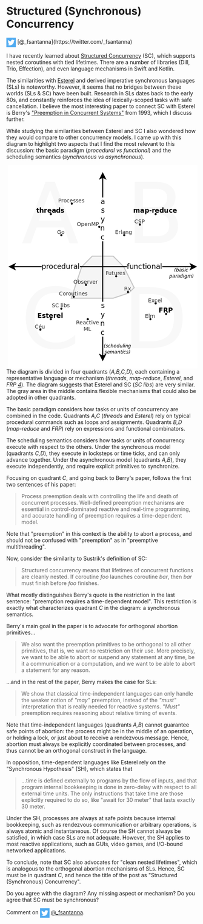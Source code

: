 # Structured (Synchronous) Concurrency

<img src="twitter.png" style="vertical-align:middle">
[@_fsantanna](https://twitter.com/_fsantanna)

I have recently learned about [Structured Concurrency][1] (SC), which supports
nested coroutines with tied lifetimes.
There are a number of libraries (Dill, Trio, Effection), and even language
mechanisms in Swift and Kotlin.

The similarities with [Esterel][2] and derived imperative synchronous languages
(SLs) is noteworthy.
However, it seems that no bridges between these worlds (SLs & SC) have been
built.
Research in SLs dates back to the early 80s, and constantly reinforces the idea
of lexically-scoped tasks with safe cancellation.
I believe the most interesting paper to connect SC with Esterel is Berry's
["Preemption in Concurrent Systems"][3] from 1993, which I discuss further.

While studying the similarities between Esterel and SC I also wondered how they
would compare to other concurrency models.
I came up with this diagram to highlight two aspects that I find the most
relevant to this discussion: the basic paradigm (*procedural vs functional*)
and the scheduling semantics (*synchronous vs asynchronous*).

<img src="paradigms.png" align="right">

The diagram is divided in four quadrants (*A,B,C,D*), each containing a
representative language or mechanism (*threads*, *map-reduce*, *Esterel*, and
*FRP [4]*).
The diagram suggests that Esterel and SC (*SC libs*) are very similar.
The gray area in the middle contains flexible mechanisms that could also be
adopted in other quadrants.

The basic paradigm considers how tasks or units of concurrency are combined in
the code.
Quadrants *A,C* (*threads* and *Esterel*) rely on typical procedural commands
such as loops and assignments.
Quadrants *B,D* (*map-reduce* and *FRP*) rely on expressions and functional
combinators.

The scheduling semantics considers how tasks or units of concurrency execute
with respect to the others.
Under the synchronous model (quadrants *C,D*), they execute in locksteps or
time ticks, and can only advance together.
Under the asynchronous model (quadrants *A,B*), they execute independently, and
require explicit primitives to synchronize.

Focusing on quadrant *C*, and going back to Berry's paper, follows the first
two sentences of his paper:

> Process preemption deals with controlling the life and death of concurrent
> processes.
> Well-defined preemption mechanisms are essential in control-dominated
> reactive and real-time programming, and accurate handling of preemption
> requires a time-dependent model.

Note that "preemption" in this context is the ability to abort a process, and
should not be confused with "preemption" as in "preemptive multithreading".

Now, consider the similarity to Sustrik's definition of SC:

> Structured concurrency means that lifetimes of concurrent functions are
> cleanly nested.
> If coroutine *foo* launches coroutine *bar*, then *bar* must finish before
> *foo* finishes.

What mostly distinguishes Berry's quote is the restriction in the last
sentence: "preemption requires a time-dependent model".
This restriction is exactly what characterizes quadrant *C* in the diagram: a
synchronous semantics.

Berry's main goal in the paper is to advocate for orthogonal abortion
primitives...

<!--
> ...preemption primitives should be provided at first-class level and with
> full orthogonality with respect to all other primitives, including
> concurrency and communication;
-->

> We also want the preemption primitives to be orthogonal to all other
> primitives, that is, we want no restriction on their use.
> More precisely, we want to be able to abort or suspend any statement at any
> time, be it a communication or a computation, and we want to be able to abort
> a statement for any reason.

...and in the rest of the paper, Berry makes the case for SLs:

> We show that classical time-independent languages can only handle the weaker
> notion of *"may"* preemption, instead of the *"must"* interpretation that is
> really needed for reactive systems.
> *"Must"* preemption requires reasoning about relative timing of events.

Note that time-independent languages (quadrants *A,B*) cannot guarantee safe
points of abortion:
    the process might be in the middle of an operation,
    or holding a lock,
    or just about to receive a rendezvous message.
Hence, abortion must always be explicitly coordinated between processes, and
thus cannot be an orthogonal construct in the language.

In opposition, time-dependent languages like Esterel rely on the
"Synchronous Hypothesis" (SH), which states that

> ...time is defined externally to programs by the flow of inputs, and that
> program internal bookkeeping is done in zero-delay with respect to all
> external time units.
> The only instructions that take time are those explicitly required to do so,
> like "await for 30 meter" that lasts exactly 30 meter.

Under the SH, processes are always at safe points because internal bookkeeping,
such as rendezvous communication or arbitrary operations, is always atomic and
instantaneous.
Of course the SH cannot always be satisfied, in which case SLs are not
adequate.
However, the SH applies to most reactive applications, such as GUIs, video
games, and I/O-bound networked applications.

To conclude, note that SC also advocates for "clean nested lifetimes", which
is analogous to the orthogonal abortion mechanisms of SLs.
Hence, SC must be in quadrant *C*, and hence the title of the post as
"Structured (Synchronous) Concurrency".

Do you agree with the diagram? Any missing aspect or mechanism?
Do you agree that SC must be synchronous?

Comment on <img src="twitter.png" style="vertical-align:middle"> [@_fsantanna](https://twitter.com/_fsantanna/status/1495115884637134852).

[1]: https://en.wikipedia.org/wiki/Structured_concurrency
[2]: https://en.wikipedia.org/wiki/Esterel
[3]: http://citeseerx.ist.psu.edu/viewdoc/download?doi=10.1.1.42.1557&rep=rep1&type=pdf
[4]: https://en.wikipedia.org/wiki/Functional_reactive_programming

<!--
parallel, non-determinism, synchronization primitives
lock-step, cooperative, determinism, asynchronous calls

Keywords for the procedural quadrants (*A* and *C*): imperative, control-flow,
Keywords for the functional quadrants (*B* and *D*): lambdas, data-flow

Other links:

- SC libraries:
    - Dill: http://libdill.org/structured-concurrency.html
    - Trio:
    - Notes on structured concurrency, or: Go statement considered harmful
        - sequential, goto
    - https://vorpus.org/blog/notes-on-structured-concurrency-or-go-statement-considered-harmful/
- Elm:
    - https://elm-lang.org/news/farewell-to-frp
    - https://groups.google.com/g/elm-discuss/c/YFz2IMSLRWI
- Kotlin: https://proandroiddev.com/structured-concurrency-in-action-97c749a8f755

- interactive/reactive as defined by Berry
- parallelism vs auto-sync
- intersection on I/O bound (network, DBs for sync)
- async has problem when multiple lines depend on each other
- Ceu
    - Reactive: code executes in reactions to events
    - Synchronous: reactions run to completion, i.e., there's no implicit preemption or real parallelism (this avoids explicit synchronization: locks, queues, etc)
    - Structured: programs use structured control mechanisms, such as "await" (to suspend a line of execution), and "par" (to combine multiple awaiting lines of execution)
    - Structured programming avoids deep nesting of callbacks letting you write programs in direct/sequential style. In addition, when a line of execution is aborted, all allocated resources are safely released.
    - In comparison to FRP/dataflow, it is more imperative supporting sequences/loops/conditionals/parallels. The notion of (multiple) program counter is explicit. Also, everything is lexically scoped, there's no GC involved.
    - In comparison to promises/futures, it provides lexical parallel constructs, allowing the branches to share local variables and, more importantly, supporting safe abortion of code (with the "par/or"). 
    - In comparison to Esterel:
        1. Dynamic abstractions with lexical scope (vs. mostly static language). You can dynamically spawn code into a lexically-scoped pool.
        2. Internal/fine-grained determinism (vs. external determinism). All statements execute in a deterministic order. E.g., if you have two printf's in parallel awaking from the same event, they will execute in lexical order.
        3. Safe integration with C. When calling a C function that returns a pointer (e.g., "malloc"), Céu forces you to write a finalization clause (in which you can call "free"). If this code is somehow aborted, the "free" is called automatically.
        4. Timers as first-class events (e.g., "await 1s"). Besides the convenience, Céu adjusts timers in sequence, e.g., if a first timer awakes a little bit late (due to system overhead), the timer in sequence will compensate.
        5. Internal events are stack-based (vs. queue based). This allows co-routine-like functionality, resumable exceptions, and some other mechanisms.
        6. Event-based logical notion of time (vs. tick based). A single event can occur at a logical time (related to #2).
-->
